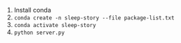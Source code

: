 1. Install conda
2. `conda create -n sleep-story --file package-list.txt`
3. `conda activate sleep-story`
4. `python server.py`
